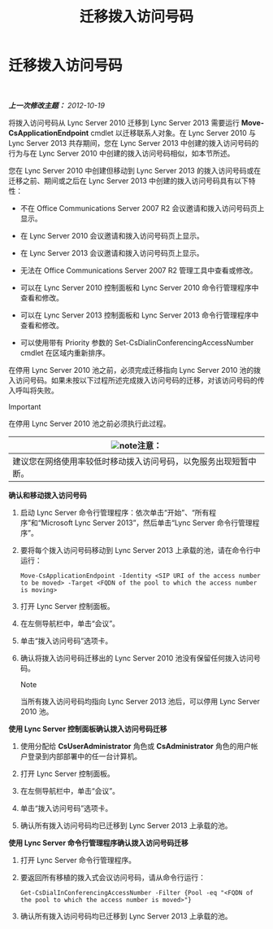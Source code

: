 ﻿---
title: 迁移拨入访问号码
TOCTitle: 迁移拨入访问号码
ms:assetid: e0dfaed2-64c7-45cb-aaa9-d6117a26625d
ms:mtpsurl: https://technet.microsoft.com/zh-cn/library/JJ721909(v=OCS.15)
ms:contentKeyID: 49888642
ms.date: 05/19/2016
mtps_version: v=OCS.15
ms.translationtype: HT
---

# 迁移拨入访问号码

 

_**上一次修改主题：** 2012-10-19_

将拨入访问号码从 Lync Server 2010 迁移到 Lync Server 2013 需要运行 **Move-CsApplicationEndpoint** cmdlet 以迁移联系人对象。在 Lync Server 2010 与 Lync Server 2013 共存期间，您在 Lync Server 2013 中创建的拨入访问号码的行为与在 Lync Server 2010 中创建的拨入访问号码相似，如本节所述。

您在 Lync Server 2010 中创建但移动到 Lync Server 2013 的拨入访问号码或在迁移之前、期间或之后在 Lync Server 2013 中创建的拨入访问号码具有以下特性：

  - 不在 Office Communications Server 2007 R2 会议邀请和拨入访问号码页上显示。

  - 在 Lync Server 2010 会议邀请和拨入访问号码页上显示。

  - 在 Lync Server 2013 会议邀请和拨入访问号码页上显示。

  - 无法在 Office Communications Server 2007 R2 管理工具中查看或修改。

  - 可以在 Lync Server 2010 控制面板和 Lync Server 2010 命令行管理程序中查看和修改。

  - 可以在 Lync Server 2013 控制面板和 Lync Server 2013 命令行管理程序中查看和修改。

  - 可以使用带有 Priority 参数的 Set-CsDialinConferencingAccessNumber cmdlet 在区域内重新排序。

在停用 Lync Server 2010 池之前，必须完成迁移指向 Lync Server 2010 池的拨入访问号码。如果未按以下过程所述完成拨入访问号码的迁移，对该访问号码的传入呼叫将失败。

> [!IMPORTANT]
> 在停用 Lync Server 2010 池之前必须执行此过程。


<table>
<thead>
<tr class="header">
<th><img src="images/Dn783119.note(OCS.15).gif" title="note" alt="note" />注意：</th>
</tr>
</thead>
<tbody>
<tr class="odd">
<td>建议您在网络使用率较低时移动拨入访问号码，以免服务出现短暂中断。</td>
</tr>
</tbody>
</table>


**确认和移动拨入访问号码**

1.  启动 Lync Server 命令行管理程序：依次单击“开始”、“所有程序”和“Microsoft Lync Server 2013”，然后单击“Lync Server 命令行管理程序”。

2.  要将每个拨入访问号码移动到 Lync Server 2013 上承载的池，请在命令行中运行：
    
        Move-CsApplicationEndpoint -Identity <SIP URI of the access number to be moved> -Target <FQDN of the pool to which the access number is moving>

3.  打开 Lync Server 控制面板。

4.  在左侧导航栏中，单击“会议”。

5.  单击“拨入访问号码”选项卡。

6.  确认将拨入访问号码迁移出的 Lync Server 2010 池没有保留任何拨入访问号码。
    
    > [!NOTE]
    > 当所有拨入访问号码均指向 Lync Server 2013 池后，可以停用 Lync Server 2010 池。


**使用 Lync Server 控制面板确认拨入访问号码迁移**

1.  使用分配给 **CsUserAdministrator** 角色或 **CsAdministrator** 角色的用户帐户登录到内部部署中的任一台计算机。

2.  打开 Lync Server 控制面板。

3.  在左侧导航栏中，单击“会议”。

4.  单击“拨入访问号码”选项卡。

5.  确认所有拨入访问号码均已迁移到 Lync Server 2013 上承载的池。

**使用 Lync Server 命令行管理程序确认拨入访问号码迁移**

1.  打开 Lync Server 命令行管理程序。

2.  要返回所有移植的拨入式会议访问号码，请从命令行运行：
    
        Get-CsDialInConferencingAccessNumber -Filter {Pool -eq "<FQDN of the pool to which the access number is moved>"}

3.  确认所有拨入访问号码均已迁移到 Lync Server 2013 上承载的池。

